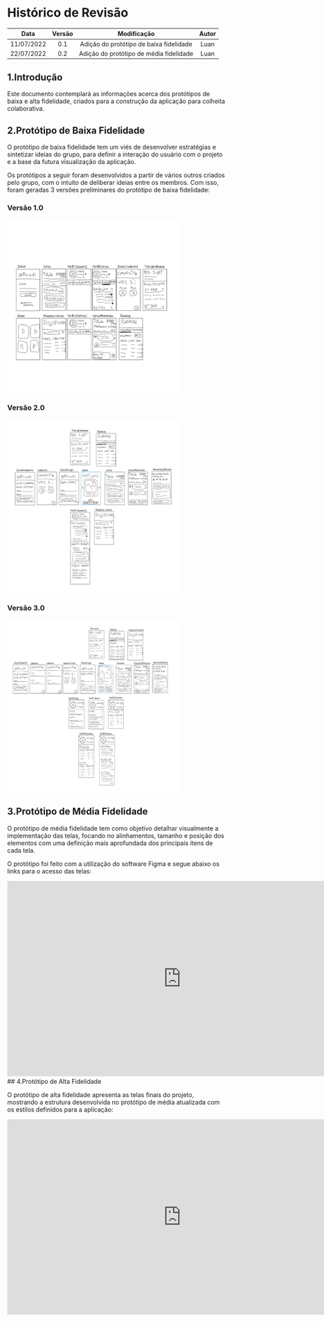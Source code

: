 # Histórico de Revisão

| Data | Versão | Modificação | Autor |
| :--: | :----: | :---------: | :---: |
| 11/07/2022 | 0.1 | Adição do protótipo de baixa fidelidade | Luan |
| 22/07/2022 | 0.2 | Adição do protótipo de média fidelidade | Luan |

## 1.Introdução

Este documento contemplará as informações acerca dos protótipos de baixa e alta fidelidade, criados para a construção da aplicação para colheita colaborativa.

## 2.Protótipo de Baixa Fidelidade

O protótipo de baixa fidelidade tem um viés de desenvolver estratégias e sintetizar ideias do grupo, para definir a interação do usuário com o projeto e a base da futura visualização da aplicação.

Os protótipos a seguir foram desenvolvidos a partir de vários outros criados pelo grupo, com o intuito de deliberar ideias entre os membros. Com isso, foram geradas 3 versões preliminares do protótipo de baixa fidelidade:

### Versão 1.0
<img src="img\prototypes\PrototipoBaixa-v1_page-0001.jpg" width="400" height="400">

### Versão 2.0
<img src="img\prototypes\PrototipoBaixa-v2_page-0001.jpg" width="400" height="400">

### Versão 3.0
<img src="img\prototypes\PrototipoBaixa-v3_page-0001.png" width="400" height="400">


## 3.Protótipo de Média Fidelidade

O protótipo de média fidelidade tem como objetivo detalhar visualmente a implementação das telas, focando no alinhamentos, tamanho e posição dos elementos com uma definição mais aprofundada dos principais itens de cada tela.

O protótipo foi feito com a utilização do software Figma e segue abaixo os links para o acesso das telas:

<iframe style="border: 1px solid rgba(0, 0, 0, 0.1);" width="800" height="450" src="https://www.figma.com/embed?embed_host=share&url=https%3A%2F%2Fwww.figma.com%2Ffile%2FVH37R7Gdt1e5StMC73htJZ%2FCollegeFlow%3Fnode-id%3D0%253A1" allowfullscreen></iframe>
## 4.Protótipo de Alta Fidelidade

O protótipo de alta fidelidade apresenta as telas finais do projeto, mostrando a estrutura desenvolvida no protótipo de média atualizada com os estilos definidos para a aplicação:

<iframe style="border: 1px solid rgba(0, 0, 0, 0.1);" width="800" height="450" src="https://www.figma.com/embed?embed_host=share&url=https%3A%2F%2Fwww.figma.com%2Ffile%2FVH37R7Gdt1e5StMC73htJZ%2FCollegeFlow%3Fnode-id%3D143%253A71" allowfullscreen></iframe>